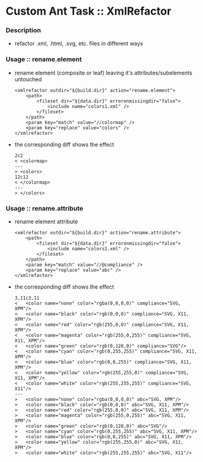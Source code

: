 # Custom Ant Task :: XmlRefactor

### Description

- refactor .xml, .html, .svg, etc. files in different ways

### Usage :: rename.element

- rename element (composite or leaf) leaving it's attributes/subelements untouched

    ```
    <xmlrefactor outdir="${build.dir}" action="rename.element">
        <path>
            <fileset dir="${data.dir}" erroronmissingdir="false">
                <include name="colors1.xml" />
            </fileset>
        </path>
        <param key="match" value="//colormap" />
        <param key="replace" value="colors" />
    </xmlrefactor>
    ```

- the corresponding diff shows the effect

    ```
    2c2
    < <colormap>
    ---
    > <colors>
    12c12
    < </colormap>
    ---
    > </colors>
    ```


### Usage :: rename.attribute

- rename element attribute

    ```
    <xmlrefactor outdir="${build.dir}" action="rename.attribute">
        <path>
            <fileset dir="${data.dir}" erroronmissingdir="false">
                <include name="colors2.xml" />
            </fileset>
        </path>
        <param key="match" value="//@compliance" />
        <param key="replace" value="abc" />
    </xmlrefactor>
    ```

- the corresponding diff shows the effect

    ```
    3,11c3,11
    <   <color name="none" color="rgba(0,0,0,0)" compliance="SVG, XPM"/>
    <   <color name="black" color="rgb(0,0,0)" compliance="SVG, X11, XPM"/>
    <   <color name="red" color="rgb(255,0,0)" compliance="SVG, X11, XPM"/>
    <   <color name="magenta" color="rgb(255,0,255)" compliance="SVG, X11, XPM"/>
    <   <color name="green" color="rgb(0,128,0)" compliance="SVG"/>
    <   <color name="cyan" color="rgb(0,255,255)" compliance="SVG, X11, XPM"/>
    <   <color name="blue" color="rgb(0,0,255)" compliance="SVG, X11, XPM"/>
    <   <color name="yellow" color="rgb(255,255,0)" compliance="SVG, X11, XPM"/>
    <   <color name="white" color="rgb(255,255,255)" compliance="SVG, X11"/>
    ---
    >   <color name="none" color="rgba(0,0,0,0)" abc="SVG, XPM"/>
    >   <color name="black" color="rgb(0,0,0)" abc="SVG, X11, XPM"/>
    >   <color name="red" color="rgb(255,0,0)" abc="SVG, X11, XPM"/>
    >   <color name="magenta" color="rgb(255,0,255)" abc="SVG, X11, XPM"/>
    >   <color name="green" color="rgb(0,128,0)" abc="SVG"/>
    >   <color name="cyan" color="rgb(0,255,255)" abc="SVG, X11, XPM"/>
    >   <color name="blue" color="rgb(0,0,255)" abc="SVG, X11, XPM"/>
    >   <color name="yellow" color="rgb(255,255,0)" abc="SVG, X11, XPM"/>
    >   <color name="white" color="rgb(255,255,255)" abc="SVG, X11"/>
    ```
